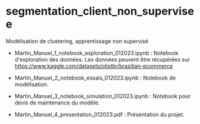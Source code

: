 # segmentation_client_non_supervisee
Modélisation de clustering, apprentissage non supervisé

- Martin_Manuel_1_notebook_exploration_012023.ipynb : Notebook d'exploration des données. Les données peuvent être récupérées sur https://www.kaggle.com/datasets/olistbr/brazilian-ecommerce

- Martin_Manuel_2_notebook_essais_012023.ipynb : Notebook de modélisation.

- Martin_Manuel_3_notebook_simulation_012023.ipynb : Notebook pour devis de maintenance du modèle.

- Martin_Manuel_4_presentation_012023.pdf : Présentation du projet.
